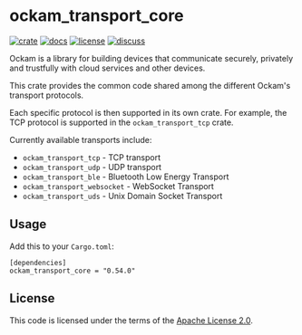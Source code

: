 # ockam_transport_core

[![crate][crate-image]][crate-link]
[![docs][docs-image]][docs-link]
[![license][license-image]][license-link]
[![discuss][discuss-image]][discuss-link]

Ockam is a library for building devices that communicate securely, privately
and trustfully with cloud services and other devices.

This crate provides the common code shared among the different Ockam's transport protocols.

Each specific protocol is then supported in its own crate. For example, the TCP protocol is supported in the `ockam_transport_tcp` crate.

Currently available transports include:

* `ockam_transport_tcp` - TCP transport
* `ockam_transport_udp` - UDP transport
* `ockam_transport_ble` - Bluetooth Low Energy Transport
* `ockam_transport_websocket` - WebSocket Transport
* `ockam_transport_uds` - Unix Domain Socket Transport


## Usage

Add this to your `Cargo.toml`:

```
[dependencies]
ockam_transport_core = "0.54.0"
```

## License

This code is licensed under the terms of the [Apache License 2.0][license-link].

[main-ockam-crate-link]: https://crates.io/crates/ockam

[crate-image]: https://img.shields.io/crates/v/ockam_transport_core.svg
[crate-link]: https://crates.io/crates/ockam_transport_core

[docs-image]: https://docs.rs/ockam_transport_core/badge.svg
[docs-link]: https://docs.rs/ockam_transport_core

[license-image]: https://img.shields.io/badge/License-Apache%202.0-green.svg
[license-link]: https://github.com/build-trust/ockam/blob/HEAD/LICENSE

[discuss-image]: https://img.shields.io/badge/Discuss-Github%20Discussions-ff70b4.svg
[discuss-link]: https://github.com/build-trust/ockam/discussions
